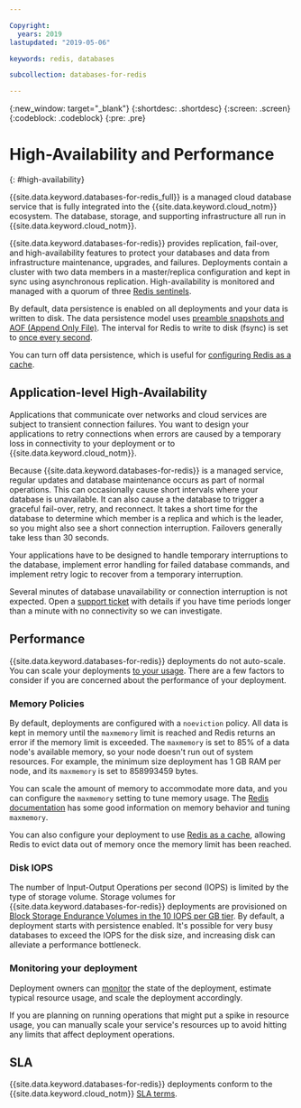 ```yaml
---

Copyright:
  years: 2019
lastupdated: "2019-05-06"

keywords: redis, databases

subcollection: databases-for-redis

---
```


{:new_window: target="_blank"}
{:shortdesc: .shortdesc}
{:screen: .screen}
{:codeblock: .codeblock}
{:pre: .pre}

# High-Availability and Performance
{: #high-availability}

{{site.data.keyword.databases-for-redis_full}} is a managed cloud database service that is fully integrated into the {{site.data.keyword.cloud_notm}} ecosystem. The database, storage, and supporting infrastructure all run in {{site.data.keyword.cloud_notm}}.

{{site.data.keyword.databases-for-redis}} provides replication, fail-over, and high-availability features to protect your databases and data from infrastructure maintenance, upgrades, and failures. Deployments contain a cluster with two data members in a master/replica configuration and kept in sync using asynchronous replication. High-availability is monitored and managed with a quorum of three [Redis sentinels](https://redis.io/topics/sentinel).

By default, data persistence is enabled on all deployments and your data is written to disk. The data persistence model uses [preamble snapshots and AOF (Append Only File)](https://redis.io/topics/persistence). The interval for Redis to write to disk (fsync) is set to [once every second](https://redis.io/topics/persistence#how-durable-is-the-append-only-file). 

You can turn off data persistence, which is useful for [configuring Redis as a cache](/docs/services/databases-for-redis?topic=databases-for-redis-redis-cache).

## Application-level High-Availability

Applications that communicate over networks and cloud services are subject to transient connection failures. You want to design your applications to retry connections when errors are caused by a temporary loss in connectivity to your deployment or to {{site.data.keyword.cloud_notm}}.

Because {{site.data.keyword.databases-for-redis}} is a managed service, regular updates and database maintenance occurs as part of normal operations. This can occasionally cause short intervals where your database is unavailable. It can also cause a the database to trigger a graceful fail-over, retry, and reconnect. It takes a short time for the database to determine which member is a replica and which is the leader, so you might also see a short connection interruption. Failovers generally take less than 30 seconds.

Your applications have to be designed to handle temporary interruptions to the database, implement error handling for failed database commands, and implement retry logic to recover from a temporary interruption.

Several minutes of database unavailability or connection interruption is not expected. Open a [support ticket](https://cloud.ibm.com/unifiedsupport/cases/add) with details if you have time periods longer than a minute with no connectivity so we can investigate.

## Performance

{{site.data.keyword.databases-for-redis}} deployments do not auto-scale. You can scale your deployments [to your usage](/docs/services/databases-for-redis?topic=databases-for-redis-resources-scaling). There are a few factors to consider if you are concerned about the performance of your deployment.

### Memory Policies

By default, deployments are configured with a `noeviction` policy. All data is kept in memory until the `maxmemory` limit is reached and Redis returns an error if the memory limit is exceeded. The `maxmemory` is set to 85% of a data node's available memory, so your node doesn't run out of system resources. For example, the minimum size deployment has 1 GB RAM per node, and its `maxmemory` is set to 858993459 bytes.

You can scale the amount of memory to accommodate more data, and you can configure the `maxmemory` setting to tune memory usage. The [Redis documentation](https://redis.io/topics/memory-optimization#memory-allocation) has some good information on memory behavior and tuning `maxmemory`.

You can also configure your deployment to use [Redis as a cache](/docs/services/databases-for-redis?topic=databases-for-redis-redis-cache), allowing Redis to evict data out of memory once the memory limit has been reached. 

### Disk IOPS

The number of Input-Output Operations per second (IOPS) is limited by the type of storage volume. Storage volumes for {{site.data.keyword.databases-for-redis}} deployments are provisioned on [Block Storage Endurance Volumes in the 10 IOPS per GB tier](/docs/infrastructure/BlockStorage?topic=BlockStorage-About#provendurance). By default, a deployment starts with persistence enabled. It's possible for very busy databases to exceed the IOPS for the disk size, and increasing disk can alleviate a performance bottleneck. 

### Monitoring your deployment

Deployment owners can [monitor](/docs/services/databases-for-redis?topic=databases-for-redis-monitoring) the state of the deployment, estimate typical resource usage, and scale the deployment accordingly.

If you are planning on running operations that might put a spike in resource usage, you can manually scale your service's resources up to avoid hitting any limits that affect deployment operations.

## SLA

{{site.data.keyword.databases-for-redis}} deployments conform to the {{site.data.keyword.cloud_notm}} [SLA terms](/docs/overview?topic=overview-SLAs#SLAs).

